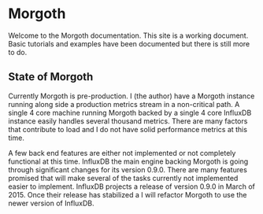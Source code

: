 # Morgoth

Welcome to the Morgoth documentation. This site is a working document.
Basic tutorials and examples have been documented but there is still more to do.

## State of Morgoth
Currently Morgoth is pre-production. I (the author) have a Morgoth instance running along side
a production metrics stream in a non-critical path. A single 4 core machine running Morgoth backed by a
single 4 core InfluxDB instance easily handles several thousand metrics. There are many factors that
contribute to load and I do not have solid performance metrics at this time.


A few back end features are either not implemented or not completely functional at this time. InfluxDB the
main engine backing Morgoth is going through significant changes for its version 0.9.0. There are many
features promised that will make several of the tasks currently not implemented easier to implement. InfluxDB
projects a release of version 0.9.0 in March of 2015. Once their release has stabilized a I will refactor Morgoth
to use the newer version of InfluxDB.




